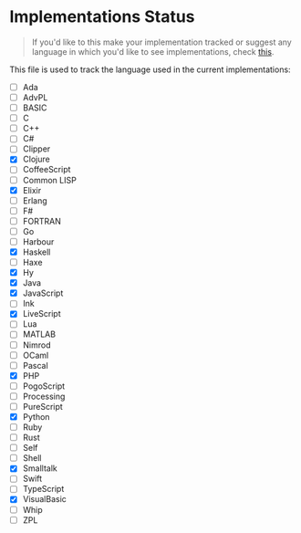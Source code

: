 # Implementations Status

> If you'd like to this make your implementation tracked or suggest
any language in which you'd like to see implementations, check [this](CONTRIBUTING.md).

This file is used to track the language used in the current implementations:

- [ ] Ada
- [ ] AdvPL
- [ ] BASIC
- [ ] C
- [ ] C++
- [ ] C#
- [ ] Clipper
- [x] Clojure
- [ ] CoffeeScript
- [ ] Common LISP
- [x] Elixir
- [ ] Erlang
- [ ] F#
- [ ] FORTRAN
- [ ] Go
- [ ] Harbour
- [x] Haskell
- [ ] Haxe
- [x] Hy
- [x] Java
- [x] JavaScript
- [ ] Ink
- [x] LiveScript
- [ ] Lua
- [ ] MATLAB
- [ ] Nimrod
- [ ] OCaml
- [ ] Pascal
- [x] PHP
- [ ] PogoScript
- [ ] Processing
- [ ] PureScript
- [x] Python
- [ ] Ruby
- [ ] Rust
- [ ] Self
- [ ] Shell
- [X] Smalltalk
- [ ] Swift
- [ ] TypeScript
- [X] VisualBasic
- [ ] Whip
- [ ] ZPL
